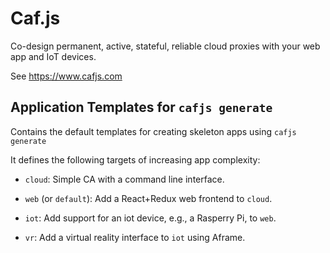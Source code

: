 # Caf.js

Co-design permanent, active, stateful, reliable cloud proxies with your web app and IoT devices.

See https://www.cafjs.com

## Application Templates for `cafjs generate`

Contains the default templates for creating skeleton apps using `cafjs generate`

It defines the following targets of increasing app complexity:

* `cloud`: Simple CA with a command line interface.

* `web` (or `default`): Add a React+Redux web frontend to `cloud`.

* `iot`: Add support for an iot device, e.g., a Rasperry Pi, to `web`.

* `vr`: Add a virtual reality interface to `iot` using Aframe.
